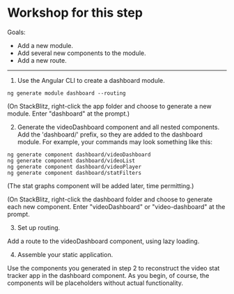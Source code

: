 # Workshop for this step

Goals:

* Add a new module.
* Add several new components to the module.
* Add a new route.

-----

1. Use the Angular CLI to create a dashboard module.

```
ng generate module dashboard --routing
```

(On StackBlitz, right-click the app folder and choose to generate a
new module. Enter "dashboard" at the prompt.)

2. Generate the videoDashboard component and all nested components. Add
   the 'dashboard/' prefix, so they are added to the dashboard module.
   For example, your commands may look something like this:

```
ng generate component dashboard/videoDashboard
ng generate component dashboard/videoList
ng generate component dashboard/videoPlayer
ng generate component dashboard/statFilters
```

(The stat graphs component will be added later, time permitting.)

(On StackBlitz, right-click the dashboard folder and choose to
generate each new component. Enter "videoDashboard" or
"video-dashboard" at the prompt.

3. Set up routing.

Add a route to the videoDashboard component, using lazy loading.

4. Assemble your static application.

Use the components you generated in step 2 to reconstruct the video
stat tracker app in the dashboard component. As you begin, of course,
the components will be placeholders without actual functionality.

